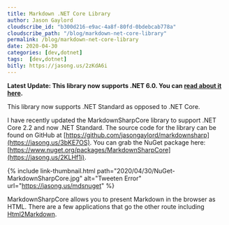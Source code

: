 ```yaml
---
title: Markdown .NET Core Library
author: Jason Gaylord
cloudscribe_id: "b300d216-e9ac-4a8f-80fd-0bdebcab778a"
cloudscribe_path: "/blog/markdown-net-core-library"
permalink: /blog/markdown-net-core-library
date: 2020-04-30
categories: [dev,dotnet]
tags:  [dev,dotnet]
bitly: https://jasong.us/2zKdA6i
---
```


**Latest Update: This library now supports .NET 6.0. You can [read about it here](https://jasong.us/3YmrHpn).**

This library now supports .NET Standard as opposed to .NET Core.

I have recently updated the MarkdownSharpCore library to support .NET Core 2.2 and now .NET Standard. The source code for the library can be found on GitHub at [https://github.com/jasongaylord/markdownsharp](https://jasong.us/3bKE7OS). You can grab the NuGet package here: [https://www.nuget.org/packages/MarkdownSharpCore](https://jasong.us/2KLHf1i).

{% include link-thumbnail.html path="2020/04/30/NuGet-MarkdownSharpCore.jpg" alt="Tweeten Error" url="https://jasong.us/mdsnuget" %}

MarkdownSharpCore allows you to present Markdown in the browser as HTML. There are a few applications that go the other route including [Html2Markdown](https://jasong.us/2YhbpRO).
